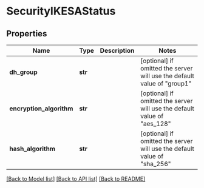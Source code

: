 # SecurityIKESAStatus

## Properties
Name | Type | Description | Notes
------------ | ------------- | ------------- | -------------
**dh_group** | **str** |  | [optional]  if omitted the server will use the default value of "group1"
**encryption_algorithm** | **str** |  | [optional]  if omitted the server will use the default value of "aes_128"
**hash_algorithm** | **str** |  | [optional]  if omitted the server will use the default value of "sha_256"

[[Back to Model list]](../README.md#documentation-for-models) [[Back to API list]](../README.md#documentation-for-api-endpoints) [[Back to README]](../README.md)


